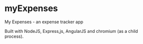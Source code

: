 myExpenses
==========

My Expenses - an expense tracker app


Built with NodeJS, Express,js, AngularJS and chromium (as a child process).


